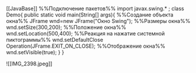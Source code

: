 [[JavaBase]]
%%Подключение пакетов%%
import javax.swing.* ;
class Demo{
	public static void main(String[] args){
%%Создание объекта окна%%
		JFrame wnd=new JFrame("Окно Swing");
%%Размеры окна%%
		wnd.setSize(300,200);
%%Положение окна%%
		wnd.setLocation(500,400);
%%Реакция на нажатие системной пиктограммы%%
		wnd.setDefaultClose
		Operation(JFrame.EXIT_ON_CLOSE);
%%Отображение окна%%
		wnd.setVisible(true);
	}
}

![[IMG_2398.jpeg]]